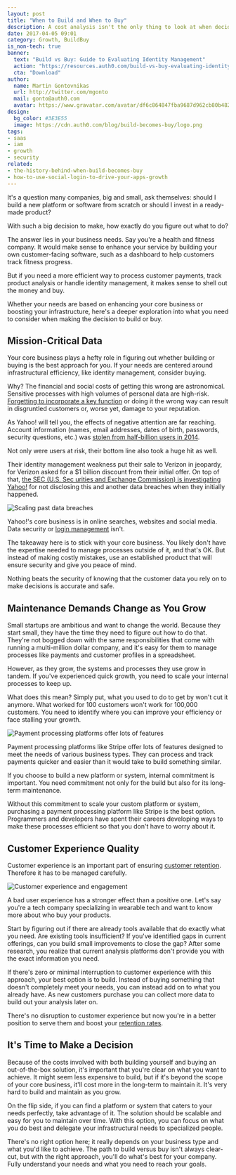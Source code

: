 ```yaml
---
layout: post
title: "When to Build and When to Buy"
description: A cost analysis isn't the only thing to look at when deciding when to build or buy
date: 2017-04-05 09:01
category: Growth, BuildBuy
is_non-tech: true
banner:
  text: "Build vs Buy: Guide to Evaluating Identity Management"
  action: "https://resources.auth0.com/build-vs-buy-evaluating-identity-management/"
  cta: "Download"
author:
  name: Martin Gontovnikas
  url: http://twitter.com/mgonto
  mail: gonto@auth0.com
  avatar: https://www.gravatar.com/avatar/df6c864847fba9687d962cb80b482764??s=60
design:
  bg_color: #3E3E55
  image: https://cdn.auth0.com/blog/build-becomes-buy/logo.png
tags:
- saas
- iam
- growth
- security
related:
- the-history-behind-when-build-becomes-buy
- how-to-use-social-login-to-drive-your-apps-growth
---
```


It's a question many companies, big and small, ask themselves: should I build a new platform or software from scratch or should I invest in a ready-made product?

With such a big decision to make, how exactly do you figure out what to do?

The answer lies in your business needs. Say you're a health and fitness company. It would make sense to enhance your service by building your own customer-facing software, such as a dashboard to help customers track fitness progress.

But if you need a more efficient way to process customer payments, track product analysis or handle identity management, it makes sense to shell out the money and buy.

Whether your needs are based on enhancing your core business or boosting your infrastructure, here's a deeper exploration into what you need to consider when making the decision to build or buy.

## Mission-Critical Data

Your core business plays a hefty role in figuring out whether building or buying is the best approach for you. If your needs are centered around infrastructural efficiency, like identity management, consider buying.

Why? The financial and social costs of getting this wrong are astronomical. Sensitive processes with high volumes of personal data are high-risk. [Forgetting to incorporate a key function](https://auth0.com/blog/data-breach-response-planning-for-startups/) or doing it the wrong way can result in disgruntled customers or, worse yet, damage to your reputation.

As Yahoo! will tell you, the effects of negative attention are far reaching. Account information (names, email addresses, dates of birth, passwords, security questions, etc.) was [stolen from half-billion users in 2014](http://money.cnn.com/2016/09/22/technology/yahoo-data-breach/).

Not only were users at risk, their bottom line also took a huge hit as well.

Their identity management weakness put their sale to Verizon in jeopardy, for Verizon asked for a $1 billion discount from their initial offer. On top of that, [the SEC (U.S. Sec urities and Exchange Commission) is investigating Yahoo!](http://fortune.com/2017/01/23/yahoo-sec-data-breaches/) for not disclosing this and another data breaches when they initially happened.

![Scaling past data breaches](https://cdn.auth0.com/blog/build-vs-buy/data-breaches.png)

Yahoo!'s core business is in online searches, websites and social media. Data security or [login management](https://auth0.com/blog/bad-login-experiences/) isn't.

The takeaway here is to stick with your core business. You likely don't have the expertise needed to manage processes outside of it, and that's OK. But instead of making costly mistakes, use an established product that will ensure security and give you peace of mind.

Nothing beats the security of knowing that the customer data you rely on to make decisions is accurate and safe.

## Maintenance Demands Change as You Grow

Small startups are ambitious and want to change the world. Because they start small, they have the time they need to figure out how to do that. They're not bogged down with the same responsibilities that come with running a multi-million dollar company, and it's easy for them to manage processes like payments and customer profiles in a spreadsheet.

However, as they grow, the systems and processes they use grow in tandem. If you've experienced quick growth, you need to scale your internal processes to keep up.

What does this mean? Simply put, what you used to do to get by won't cut it anymore. What worked for 100 customers won't work for 100,000 customers. You need to identify where you can improve your efficiency or face stalling your growth.

![Payment processing platforms offer lots of features](https://cdn.auth0.com/blog/build-vs-buy/mobile-payments.png)

Payment processing platforms like Stripe offer lots of features designed to meet the needs of various business types. They can process and track payments quicker and easier than it would take to build something similar.

If you choose to build a new platform or system, internal commitment is important. You need commitment not only for the build but also for its long-term maintenance.

Without this commitment to scale your custom platform or system, purchasing a payment processing platform like Stripe is the best option. Programmers and developers have spent their careers developing ways to make these processes efficient so that you don't have to worry about it.

## Customer Experience Quality

Customer experience is an important part of ensuring [customer retention](https://auth0.com/blog/safely-use-best-customer-retention-tactics/). Therefore it has to be managed carefully.

![Customer experience and engagement](https://cdn.auth0.com/blog/build-vs-buy/customer-experience-and-engagement.png)

A bad user experience has a stronger effect than a positive one. Let's say you're a tech company specializing in wearable tech and want to know more about who buy your products.

Start by figuring out if there are already tools available that do exactly what you need. Are existing tools insufficient? If you've identified gaps in current offerings, can you build small improvements to close the gap? After some research, you realize that current analysis platforms don't provide you with the exact information you need.

If there's zero or minimal interruption to customer experience with this approach, your best option is to build.  Instead of buying something that doesn't completely meet your needs, you can instead add on to what you already have. As new customers purchase you can collect more data to build out your analysis later on.

There's no disruption to customer experience but now you're in a better position to serve them and boost your [retention rates](https://amplitude.com/mobile-analytics).

## It's Time to Make a Decision

Because of the costs involved with both building yourself and buying an out-of-the-box solution, it's important that you're clear on what you want to achieve. It might seem less expensive to build, but if it's beyond the scope of your core business, it'll cost more in the long-term to maintain it. It's very hard to build and maintain as you grow.

On the flip side, if you can find a platform or system that caters to your needs perfectly, take advantage of it. The solution should be scalable and easy for you to maintain over time. With this option, you can focus on what you do best and delegate your infrastructural needs to specialized people.

There's no right option here; it really depends on your business type and what you'd like to achieve. The path to build versus buy isn't always clear-cut, but with the right approach, you'll do what's best for your company. Fully understand your needs and what you need to reach your goals.
